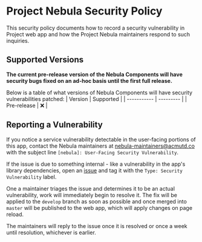 # Project Nebula Security Policy
This security policy documents how to record a security vulnerability in Project
web app and how the Project Nebula maintainers respond to such inquiries.

## Supported Versions
**The current pre-release version of the Nebula Components will have security
bugs fixed on an ad-hoc basis until the first full release.**

Below is a table of what versions of Nebula Components will have security
vulnerabilities patched:
| Version     | Supported |
| ----------- | --------- |
| Pre-release | :x:       |

## Reporting a Vulnerability
If you notice a service vulnerability detectable in the user-facing portions
of this app, contact the Nebula maintainers at nebula-maintainers@acmutd.co
with the subject line `[nebula]: User-Facing Security Vulnerability`.

If the issue is due to something internal - like a vulnerability in the app's
library dependencies, open an [issue](https://github.com/acmutd/nebula-components/issues/new/choose)
and tag it with the `Type: Security Vulnerability` label.

One a maintainer triages the issue and determines it to be an actual vulnerability,
work will immediately begin to resolve it. The fix will be applied to the
`develop` branch as soon as possible and once merged into `master` will be
published to the web app, which will apply changes on page reload.

The maintainers will reply to the issue once it is resolved or once a week until
resolution, whichever is earlier.
